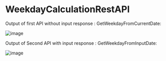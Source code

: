 # WeekdayCalculationRestAPI
Output of first API without input response : GetWeekdayFromCurrentDate:

![image](https://user-images.githubusercontent.com/43945427/189863278-996d4637-b1de-4440-998e-c8921a7f570f.png)

Output of Second API with input response : GetWeekdayFromInputDate:

![image](https://user-images.githubusercontent.com/43945427/189863746-005b3178-180b-48cf-8c2a-7893456d9de5.png)
